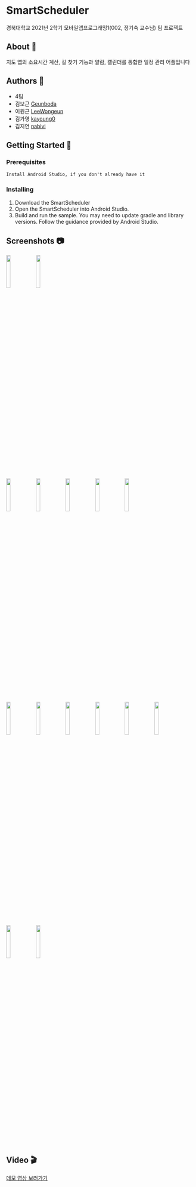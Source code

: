 # SmartScheduler  
경북대학교 2021년 2학기 모바일앱프로그래밍1(002, 정기숙 교수님) 팀 프로젝트  

## About :calendar:  
지도 앱의 소요시간 계산, 길 찾기 기능과 알람, 캘린더를 통합한 일정 관리 어플입니다

## Authors :raising_hand:  
+ 4팀
+ 김보근 [Geunboda](https://github.com/Geunboda)
+ 이원근 [LeeWongeun](https://github.com/LeeWongeun)
+ 김가영 [kayoung0](https://github.com/kayoung0)
+ 김지연 [nabivi](https://github.com/nabivi)

## Getting Started :rocket:  
### Prerequisites
```
Install Android Studio, if you don't already have it
```
### Installing
1. Download the SmartScheduler  
2. Open the SmartScheduler into Android Studio.  
3. Build and run the sample. You may need to update gradle and library versions. Follow the guidance provided by Android Studio.

## Screenshots :camera:  
<p>
<img src="https://user-images.githubusercontent.com/68316096/145346311-0e714766-b343-4b62-ae10-219ae63b7fa9.jpg" width="15%" height="15%"/>
<img src="https://user-images.githubusercontent.com/68316096/145347478-db64111c-e55d-481a-9908-38cd88f584ff.jpg" width="15%" height="15%"/>
</p>
<p>
<img src="https://user-images.githubusercontent.com/68316096/145347621-a0b45f89-ee3c-4932-b9ad-ed23601a1614.jpg" width="15%" height="15%"/>
<img src="https://user-images.githubusercontent.com/68316096/145347635-80ed42d1-64f4-4300-9828-5686abbc87b5.jpg" width="15%" height="15%"/>
<img src="https://user-images.githubusercontent.com/68316096/145347906-d7a854d2-50ff-4d71-b59f-ba2211b30e76.jpg" width="15%" height="15%"/>
<img src="https://user-images.githubusercontent.com/68316096/145347925-6adf12aa-831e-4934-894f-985bd28863c7.jpg" width="15%" height="15%"/>
<img src="https://user-images.githubusercontent.com/68316096/145347916-a8e506bf-864c-426d-8156-86f681dabadb.jpg" width="15%" height="15%"/>
</p>
<p>
<img src="https://user-images.githubusercontent.com/68316096/145346291-676d6a55-3e76-49b6-a2ae-9617f2096dc3.jpg" width="15%" height="15%"/>  
<img src="https://user-images.githubusercontent.com/68316096/145348270-de1f0c67-326f-48eb-8b69-cbfab3bfe58f.jpg" width="15%" height="15%"/>
<img src="https://user-images.githubusercontent.com/68316096/145348277-6ed86ebd-58d4-42a1-9a5c-039c6da21825.jpg" width="15%" height="15%"/>
<img src="https://user-images.githubusercontent.com/68316096/145348559-65c422c9-24ee-42cf-81f0-128197dfe090.jpg" width="15%" height="15%"/>
<img src="https://user-images.githubusercontent.com/68316096/145349000-f6c128cf-2b19-45e2-9a3d-380501f4d5fc.jpg" width="15%" height="15%"/>
<img src="https://user-images.githubusercontent.com/68316096/145348567-dbcb26e8-9e76-42a9-a9ec-4d78f4523ba3.jpg" width="15%" height="15%"/>
</p>
<p>
<img src="https://user-images.githubusercontent.com/68316096/145349652-40504c97-45b1-426f-b117-77c94218160e.jpg" width="15%" height="15%"/>
<img src="https://user-images.githubusercontent.com/68316096/145349661-0dfb809e-faee-4fb4-af5a-89773c37a893.jpg" width="15%" height="15%"/>
</p>  

## Video :clapper:
[데모 영상 보러가기]()

